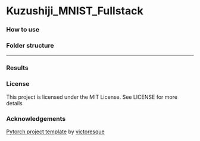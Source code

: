 # Kuzushiji_MNIST_Fullstack
### How to use
### Folder structure
****
### Results
### License
This project is licensed under the MIT License. See LICENSE for more details
### Acknowledgements
[Pytorch project template](https://github.com/victoresque/pytorch-template) by [victoresque](https://github.com/victoresque)
